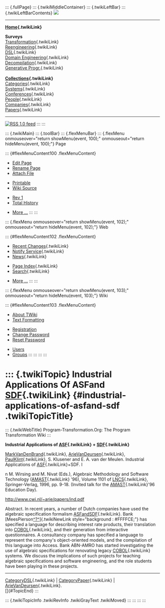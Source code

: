 ::: {.fullPage}
::: {.twikiMiddleContainer}
::: {.twikiLeftBar}
::: {.twikiLeftBarContents}
![](../pub/transformation.gif)

------------------------------------------------------------------------

**[Home](WebHome){.twikiLink}**

**Surveys**\
[Transformation](ProgramTransformation){.twikiLink}\
[Reengineering](ReengineeringWiki){.twikiLink}\
[DSL](DomainSpecificLanguages){.twikiLink}\
[Domain Engineering](DomainEngineering){.twikiLink}\
[Decompilation](DeCompilation){.twikiLink}\
[Generative Progr.](GenerativeProgrammingWiki){.twikiLink}\
\
**[Collections](CategoryCollection){.twikiLink}**\
[Categories](CategoryCategory){.twikiLink}\
[Systems](TransformationSystems){.twikiLink}\
[Conferences](TransformationConferences){.twikiLink}\
[People](TransformationPeople){.twikiLink}\
[Companies](TransformationCompanies){.twikiLink}\
[Papers](CategoryPaper){.twikiLink}

------------------------------------------------------------------------

[![](../pub/rss.gif "RSS 1.0 feed")](WebRss@skin=rss)
:::
:::

::: {.twikiMain}
::: {.toolBar}
::: {.flexMenuBar}
::: {.flexMenu onmouseover="return showMenu(event, 100);" onmouseout="return hideMenu(event, 100);"}
Page

::: {#flexMenuContent100 .flexMenuContent}
-   [Edit
    Page](http://www.program-transformation.org/edit/Transform/IndustrialApplicationsOfASFandSDF?t=1536826401)
-   [Rename
    Page](http://www.program-transformation.org/rename/Transform/IndustrialApplicationsOfASFandSDF)
-   [Attach
    File](http://www.program-transformation.org/attach/Transform/IndustrialApplicationsOfASFandSDF)

<!-- -->

-   [Printable](http://www.program-transformation.org/view/Transform/IndustrialApplicationsOfASFandSDF?skin=print.pattern)
-   [Wiki
    Source](http://www.program-transformation.org/view/Transform/IndustrialApplicationsOfASFandSDF?skin=text&raw=on&contenttype=text/plain)

<!-- -->

-   [Rev
    1](http://www.program-transformation.org/view/Transform/IndustrialApplicationsOfASFandSDF?rev=1.1)
-   [Total
    History](http://www.program-transformation.org/rdiff/Transform/IndustrialApplicationsOfASFandSDF)

<!-- -->

-   [More
    \...](http://www.program-transformation.org/oops/Transform/IndustrialApplicationsOfASFandSDF?template=oopsmore&param1=1.1&param2=1.1)
:::
:::

::: {.flexMenu onmouseover="return showMenu(event, 102);" onmouseout="return hideMenu(event, 102);"}
Web

::: {#flexMenuContent102 .flexMenuContent}
-   [Recent Changes](WebChanges){.twikiLink}
-   [Notify Service](WebNotify){.twikiLink}
-   [News](WebNews){.twikiLink}

<!-- -->

-   [Page Index](WebIndex){.twikiLink}
-   [Search](WebSearch){.twikiLink}

<!-- -->

-   [More
    \...](http://www.program-transformation.org/oops/Transform/IndustrialApplicationsOfASFandSDF?template=oopsmore&param1=1.1&param2=1.1)
:::
:::

::: {.flexMenu onmouseover="return showMenu(event, 103);" onmouseout="return hideMenu(event, 103);"}
Wiki

::: {#flexMenuContent103 .flexMenuContent}
-   [About
    TWiki](http://www.program-transformation.org/view/TWiki/WebHome)
-   [Text
    Formatting](http://www.program-transformation.org/view/TWiki/TextFormattingRules)

<!-- -->

-   [Registration](http://www.program-transformation.org/view/TWiki/TWikiRegistration)
-   [Change
    Password](http://www.program-transformation.org/view/TWiki/ChangePassword)
-   [Reset
    Password](http://www.program-transformation.org/view/TWiki/ResetPassword)

<!-- -->

-   [Users](http://www.program-transformation.org/view/Main/TWikiUsers)
-   [Groups](http://www.program-transformation.org/view/Main/TWikiGroups)
:::
:::
:::
:::

::: {.twikiTopic}
Industrial Applications Of ASFand [SDF](SDF){.twikiLink} {#industrial-applications-of-asfand-sdf .twikiTopicTitle}
========================================================

::: {.twikiWebTitle}
Program-Transformation.Org: The Program Transformation Wiki
:::

**Industrial Applications of [ASF](ASF){.twikiLink} +
[SDF](SDF){.twikiLink}**

[MarkVanDenBrand](MarkVanDenBrand){.twikiLink},
[ArieVanDeursen](ArieVanDeursen){.twikiLink},
[PaulKlint](PaulKlint){.twikiLink}, S. Klusener and E. A. van der
Meulen. Industrial Applications of [ASF](ASF){.twikiLink}+SDF. I

n M. Wirsing and M. Nivat (Eds.), Algebraic Methodology and Software
Technology ([AMAST](AMAST){.twikiLink} \'96), Volume 1101 of
[LNCS](LNCS){.twikiLink}, Springer-Verlag, 1996, pp. 9-18. (Invited talk
for the [AMAST](AMAST){.twikiLink}\'96 Education Day).

<http://www.cwi.nl/~arie/papers/ind.pdf>

Abstract. In recent years, a number of Dutch companies have used the
algebraic specification formalism [ASFandSDF](ASFandSDF){.twikiLink}.
Bank
[MeesPierson[^?^](http://www.program-transformation.org/edit/Transform/MeesPierson?topicparent=Transform.IndustrialApplicationsOfASFandSDF)]{.twikiNewLink
style="background : #FFFFCE;"} has specified a language for describing
interest rate products, their translation into
[COBOL](COBOL){.twikiLink}, and their generation from interactive
questionnaires. A consultancy company has specified a language to
represent the company's object-oriented models, and the compilation of
this language into Access. Bank ABN-AMRO has started investigating the
use of algebraic specifications for renovating legacy
[COBOL](COBOL){.twikiLink} systems. We discuss the implications of such
projects for teaching algebraic specifications and software engineering,
and the role students have been playing in these projects.

------------------------------------------------------------------------

[CategoryDSL](CategoryDSL){.twikiLink} \|
[CategoryPaper](CategoryPaper){.twikiLink} \|
[ArieVanDeursen](ArieVanDeursen){.twikiLink}.\
[]{#TopicEnd}
:::

::: {.twikiTopicInfo .twikiRevInfo .twikiGrayText .twikiMoved}
:::
:::
:::
:::
